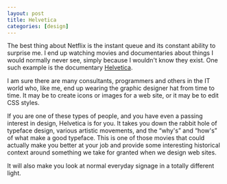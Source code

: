 ```yaml
---
layout: post
title: Helvetica
categories: [design]
---
```


The best thing about Netflix is the instant queue and its constant ability to surprise me. I end up watching movies and documentaries about things I would normally never see, simply because I wouldn't know they exist. One such example is the documentary [Helvetica][1].

I am sure there are many consultants, programmers and others in the IT world who, like me, end up wearing the graphic designer hat from time to time. It may be to create icons or images for a web site, or it may be to edit CSS styles. 

If you are one of these types of people, and you have even a passing interest in design, Helvetica is for you. It takes you down the rabbit hole of typeface design, various artistic movements, and the “why's” and “how's” of what make a good typeface. This is one of those movies that could actually make you better at your job and provide some interesting historical context around something we take for granted when we design web sites.

It will also make you look at normal everyday signage in a totally different light.

 [1]: http://www.helveticafilm.com/  